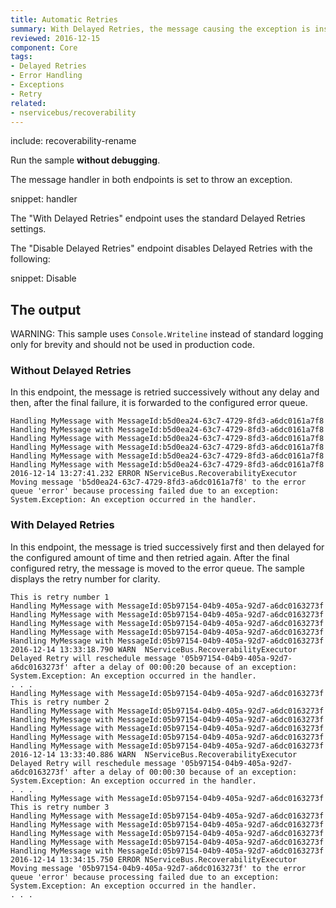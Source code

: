 ```yaml
---
title: Automatic Retries
summary: With Delayed Retries, the message causing the exception is instantly retried via a retries queue instead of an error queue.
reviewed: 2016-12-15
component: Core
tags:
- Delayed Retries
- Error Handling
- Exceptions
- Retry
related:
- nservicebus/recoverability
---
```


include: recoverability-rename

Run the sample **without debugging**.

The message handler in both endpoints is set to throw an exception.

snippet: handler

The "With Delayed Retries" endpoint uses the standard Delayed Retries settings.

The "Disable Delayed Retries" endpoint disables Delayed Retries with the following:

snippet: Disable


## The output

WARNING: This sample uses `Console.Writeline` instead of standard logging only for brevity and should not be used in production code.


### Without Delayed Retries

In this endpoint, the message is retried successively without any delay and then, after the final failure, it is forwarded to the configured error queue. 

```
Handling MyMessage with MessageId:b5d0ea24-63c7-4729-8fd3-a6dc0161a7f8
Handling MyMessage with MessageId:b5d0ea24-63c7-4729-8fd3-a6dc0161a7f8
Handling MyMessage with MessageId:b5d0ea24-63c7-4729-8fd3-a6dc0161a7f8
Handling MyMessage with MessageId:b5d0ea24-63c7-4729-8fd3-a6dc0161a7f8
Handling MyMessage with MessageId:b5d0ea24-63c7-4729-8fd3-a6dc0161a7f8
Handling MyMessage with MessageId:b5d0ea24-63c7-4729-8fd3-a6dc0161a7f8
2016-12-14 13:27:41.232 ERROR NServiceBus.RecoverabilityExecutor Moving message 'b5d0ea24-63c7-4729-8fd3-a6dc0161a7f8' to the error queue 'error' because processing failed due to an exception:
System.Exception: An exception occurred in the handler.
```


### With Delayed Retries

In this endpoint, the message is tried successively first and then delayed for the configured amount of time and then retried again. After the final configured retry, the message is moved to the error queue. The sample displays the retry number for clarity. 

```
This is retry number 1
Handling MyMessage with MessageId:05b97154-04b9-405a-92d7-a6dc0163273f
Handling MyMessage with MessageId:05b97154-04b9-405a-92d7-a6dc0163273f
Handling MyMessage with MessageId:05b97154-04b9-405a-92d7-a6dc0163273f
Handling MyMessage with MessageId:05b97154-04b9-405a-92d7-a6dc0163273f
Handling MyMessage with MessageId:05b97154-04b9-405a-92d7-a6dc0163273f
2016-12-14 13:33:18.790 WARN  NServiceBus.RecoverabilityExecutor Delayed Retry will reschedule message '05b97154-04b9-405a-92d7-a6dc0163273f' after a delay of 00:00:20 because of an exception: 
System.Exception: An exception occurred in the handler.
. . .
Handling MyMessage with MessageId:05b97154-04b9-405a-92d7-a6dc0163273f
This is retry number 2
Handling MyMessage with MessageId:05b97154-04b9-405a-92d7-a6dc0163273f
Handling MyMessage with MessageId:05b97154-04b9-405a-92d7-a6dc0163273f
Handling MyMessage with MessageId:05b97154-04b9-405a-92d7-a6dc0163273f
Handling MyMessage with MessageId:05b97154-04b9-405a-92d7-a6dc0163273f
Handling MyMessage with MessageId:05b97154-04b9-405a-92d7-a6dc0163273f
2016-12-14 13:33:40.886 WARN  NServiceBus.RecoverabilityExecutor Delayed Retry will reschedule message '05b97154-04b9-405a-92d7-a6dc0163273f' after a delay of 00:00:30 because of an exception:
System.Exception: An exception occurred in the handler.
. . .
Handling MyMessage with MessageId:05b97154-04b9-405a-92d7-a6dc0163273f
This is retry number 3
Handling MyMessage with MessageId:05b97154-04b9-405a-92d7-a6dc0163273f
Handling MyMessage with MessageId:05b97154-04b9-405a-92d7-a6dc0163273f
Handling MyMessage with MessageId:05b97154-04b9-405a-92d7-a6dc0163273f
Handling MyMessage with MessageId:05b97154-04b9-405a-92d7-a6dc0163273f
Handling MyMessage with MessageId:05b97154-04b9-405a-92d7-a6dc0163273f
2016-12-14 13:34:15.750 ERROR NServiceBus.RecoverabilityExecutor Moving message '05b97154-04b9-405a-92d7-a6dc0163273f' to the error queue 'error' because processing failed due to an exception:
System.Exception: An exception occurred in the handler.
. . .
```
